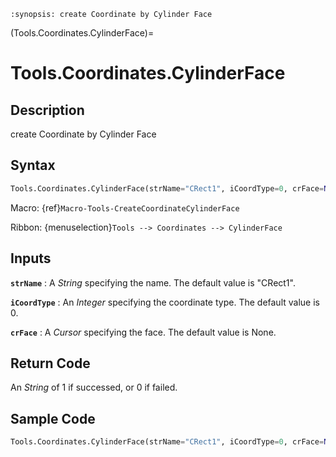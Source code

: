 ```{module} Tools.Coordinates.CylinderFace()
:synopsis: create Coordinate by Cylinder Face
```

(Tools.Coordinates.CylinderFace)=

# Tools.Coordinates.CylinderFace

## Description

create Coordinate by Cylinder Face

## Syntax

```python
Tools.Coordinates.CylinderFace(strName="CRect1", iCoordType=0, crFace=None)
```

Macro: {ref}`Macro-Tools-CreateCoordinateCylinderFace`

Ribbon: {menuselection}`Tools --> Coordinates --> CylinderFace`

## Inputs

**`strName`**
: A _String_ specifying the name. The default value is "CRect1".

**`iCoordType`**
: An _Integer_ specifying the coordinate type. The default value is 0.

**`crFace`**
: A _Cursor_ specifying the face. The default value is None.

## Return Code

An _String_ of 1 if successed, or 0 if failed.

## Sample Code

```python
Tools.Coordinates.CylinderFace(strName="CRect1", iCoordType=0, crFace=None)
```

